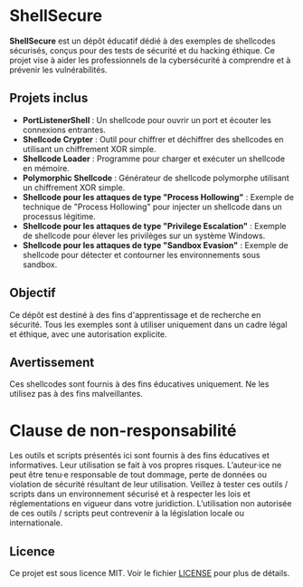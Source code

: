 # ShellSecure

**ShellSecure** est un dépôt éducatif dédié à des exemples de shellcodes sécurisés, conçus pour des tests de sécurité et du hacking éthique. Ce projet vise à aider les professionnels de la cybersécurité à comprendre et à prévenir les vulnérabilités.

## Projets inclus
- **PortListenerShell** : Un shellcode pour ouvrir un port et écouter les connexions entrantes.
- **Shellcode Crypter** : Outil pour chiffrer et déchiffrer des shellcodes en utilisant un chiffrement XOR simple.
- **Shellcode Loader** : Programme pour charger et exécuter un shellcode en mémoire.
- **Polymorphic Shellcode** : Générateur de shellcode polymorphe utilisant un chiffrement XOR simple.
- **Shellcode pour les attaques de type "Process Hollowing"** : Exemple de technique de "Process Hollowing" pour injecter un shellcode dans un processus légitime.
- **Shellcode pour les attaques de type "Privilege Escalation"** : Exemple de shellcode pour élever les privilèges sur un système Windows.
- **Shellcode pour les attaques de type "Sandbox Evasion"** : Exemple de shellcode pour détecter et contourner les environnements sous sandbox.

## Objectif
Ce dépôt est destiné à des fins d'apprentissage et de recherche en sécurité. Tous les exemples sont à utiliser uniquement dans un cadre légal et éthique, avec une autorisation explicite.

## Avertissement
Ces shellcodes sont fournis à des fins éducatives uniquement. Ne les utilisez pas à des fins malveillantes.

# Clause de non-responsabilité
Les outils et scripts présentés ici sont fournis à des fins éducatives et informatives. Leur utilisation se fait à vos propres risques. L’auteur·ice ne peut être tenu·e responsable de tout dommage, perte de données ou violation de sécurité résultant de leur utilisation. Veillez à tester ces outils / scripts dans un environnement sécurisé et à respecter les lois et réglementations en vigueur dans votre juridiction. L’utilisation non autorisée de ces outils / scripts peut contrevenir à la législation locale ou internationale.


## Licence
Ce projet est sous licence MIT. Voir le fichier [LICENSE](https://github.com/PotiteBulle/ShellSecure/blob/main/LICENSE) pour plus de détails.
